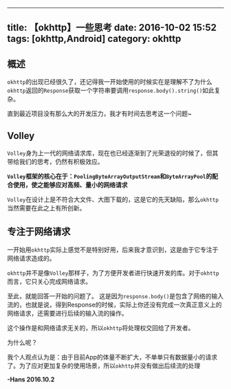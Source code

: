 
---
title: 【okhttp】一些思考
date: 2016-10-02 15:52
tags: [okhttp,Android]
category: okhttp
---
## 概述

`okhttp`的出现已经很久了，还记得我一开始使用的时候实在是理解不了为什么`okhttp`返回的`Response`获取一个字符串要调用`response.body().string()`如此复杂。

直到最近项目没有那么大的开发压力，我才有时间去思考这一个问题~

<!-- more -->


## Volley

`Volley`身为上一代的网络请求库，现在也已经逐渐到了光荣退役的时候了，但其带给我们的思考，仍然有积极效应。

**`Volley`框架的核心在于：`PoolingByteArrayOutputStream`和`ByteArrayPool`的配合使用，使之能够应对高频、量小的网络请求**

`Volley`在设计上是不符合大文件、大图下载的，这是它的先天缺陷，那么`okhttp`当然需要在此之上有所创新。



## 专注于网络请求

一开始用`okhttp`实际上感觉不是特别好用，后来我才意识到，这是由于它专注于网络请求造成的。

`okhttp`并不是像`Volley`那样子，为了方便开发者进行快速开发的库。对于`okhttp`而言，它只关心完成网络请求。

至此，就能回答一开始的问题了。 这是因为`response.body()`是包含了网络的输入流的，也就是说，得到Response的时候，实际上你还没有完成一次真正意义上的网络请求，还需要进行后续的输入流的操作。 

这个操作是和网络请求无关的，所以`okhttp`将处理权交回给了开发者。

为什么呢？

我个人观点认为是：由于目前App的体量不断扩大，不单单只有数据量小的请求了。为了应对更加复杂的使用场景，所以`okhttp`并没有做出后续流的处理



**-Hans 2016.10.2**







